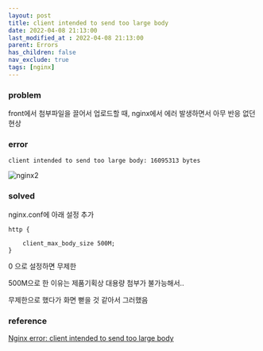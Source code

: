 ```yaml
---
layout: post
title: client intended to send too large body
date: 2022-04-08 21:13:00
last_modified_at : 2022-04-08 21:13:00
parent: Errors
has_children: false
nav_exclude: true
tags: [nginx]
---
```


### problem

front에서 첨부파일을 끌어서 업로드할 때, nginx에서 에러 발생하면서 아무 반응 없던 현상

### error

```
client intended to send too large body: 16095313 bytes
```

![nginx2](../img/nginx2.png)

### solved

nginx.conf에 아래 설정 추가

```
http {
	
	client_max_body_size 500M;
}
```

0 으로 설정하면 무제한

500M으로 한 이유는 제품기획상 대용량 첨부가 불가능해서..

무제한으로 했다가 화면 뻗을 것 같아서 그러했음

### reference

[Nginx error: client intended to send too large body](https://stackoverflow.com/questions/44741514/nginx-error-client-intended-to-send-too-large-body)